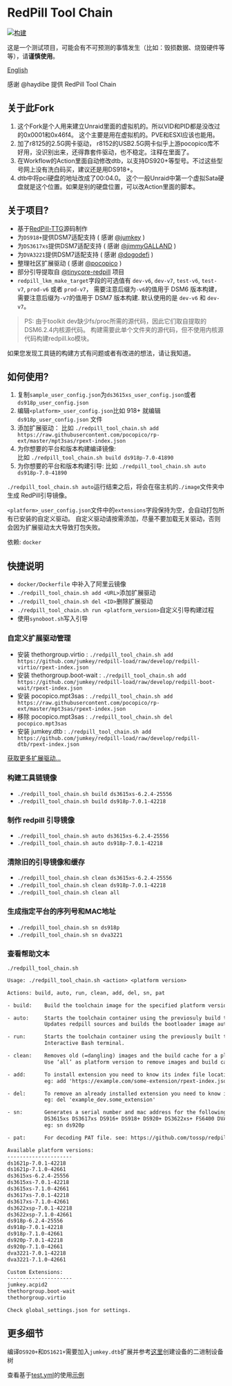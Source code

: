 # RedPill Tool Chain

[![构建](https://github.com/tossp/redpill-tool-chain/actions/workflows/test.yml/badge.svg?branch=master)](https://github.com/tossp/redpill-tool-chain/actions/workflows/test.yml)

这是一个测试项目，可能会有不可预测的事情发生（比如：毁损数据、烧毁硬件等等），请**谨慎使用**。

[English](README_en.md "English")

感谢 @haydibe 提供 RedPill Tool Chain

## 关于此Fork
1. 这个Fork是个人用来建立Unraid里面的虚拟机的。所以VID和PID都是没改过的0x0001和0x46f4。 这个主要是用在虚拟机的。PVE和ESXI应该也能用。
2. 加了r8125的2.5G网卡驱动， r8152的USB2.5G网卡似乎上游pocopico库不好用，没识别出来，还得靠套件驱动，也不稳定。注释在里面了。
3. 在Workflow的Action里面自动修改dtb，以支持DS920+等型号。不过这些型号网上没有洗白码买，建议还是用DS918+。
4. dtb中将pci硬盘的地址改成了00:04.0。 这个一般Unraid中第一个虚拟Sata硬盘就是这个位置。如果是别的硬盘位置，可以改Action里面的脚本。

## 关于项目?

- 基于[RedPill-TTG](https://github.com/RedPill-TTG)源码制作
- 为`DS918+`提供DSM7适配支持 ( 感谢 [@jumkey](https://github.com/jumkey) )
- 为`DS3617xs`提供DSM7适配支持 ( 感谢 [@jimmyGALLAND](https://github.com/jimmyGALLAND) )
- 为`DVA3221`提供DSM7适配支持 ( 感谢 [@dogodefi](https://github.com/dogodefi) )
- 整理社区扩展驱动 ( 感谢 [@pocopico](https://github.com/pocopico) )
- 部分引导提取自 [@tinycore-redpill](https://github.com/pocopico/tinycore-redpill) 项目
- `redpill_lkm_make_target`字段的可选值有 `dev-v6`, `dev-v7`, `test-v6`, `test-v7`, `prod-v6` 或者 `prod-v7`，
  需要注意后缀为`-v6`的值用于 DSM6 版本构建， 需要注意后缀为`-v7`的值用于 DSM7 版本构建. 默认使用的是 `dev-v6` 和 `dev-v7`。

> PS: 由于toolkit dev缺少fs/proc所需的源代码，因此它们取自提取的DSM6.2.4内核源代码。
构建需要此单个文件夹的源代码，但不使用内核源代码构建redpill.ko模块。

如果您发现工具链的构建方式有问题或者有改进的想法，请让我知道。


## 如何使用?

1. 复制`sample_user_config.json`为`ds3615xs_user_config.json`或者`ds918p_user_config.json`
1. 编辑`<platform>_user_config.json`比如 918+ 就编辑 `ds918p_user_config.json` 文件
1. 添加扩展驱动：
   比如 `./redpill_tool_chain.sh add https://raw.githubusercontent.com/pocopico/rp-ext/master/mpt3sas/rpext-index.json`
1. 为你想要的平台和版本构建编译镜像:  
   比如 `./redpill_tool_chain.sh build ds918p-7.0-41890`
1. 为你想要的平台和版本构建引导:
   比如 `./redpill_tool_chain.sh auto ds918p-7.0-41890`

`./redpill_tool_chain.sh auto`运行结束之后，将会在宿主机的`./image`文件夹中生成 RedPill引导镜像。

`<platform>_user_config.json`文件中的`extensions`字段保持为空，会自动打包所有已安装的自定义驱动。
自定义驱动请按需添加，尽量不要加载无关驱动，否则会因为扩展驱动太大导致打包失败。

依赖: `docker`

## 快捷说明

- `docker/Dockerfile` 中补入了阿里云镜像
- `./redpill_tool_chain.sh add <URL>`添加扩展驱动
- `./redpill_tool_chain.sh del <ID>`删除扩展驱动
- `./redpill_tool_chain.sh run <platform_version>`自定义引导构建过程
- 使用`synoboot.sh`写入引导

### 自定义扩展驱动管理

- 安装 thethorgroup.virtio    : `./redpill_tool_chain.sh add https://github.com/jumkey/redpill-load/raw/develop/redpill-virtio/rpext-index.json`
- 安装 thethorgroup.boot-wait : `./redpill_tool_chain.sh add https://github.com/jumkey/redpill-load/raw/develop/redpill-boot-wait/rpext-index.json`
- 安装 pocopico.mpt3sas       : `./redpill_tool_chain.sh add https://raw.githubusercontent.com/pocopico/rp-ext/master/mpt3sas/rpext-index.json`
- 移除 pocopico.mpt3sas       : `./redpill_tool_chain.sh del pocopico.mpt3sas`
- 安装 jumkey.dtb             : `./redpill_tool_chain.sh add https://github.com/jumkey/redpill-load/raw/develop/redpill-dtb/rpext-index.json`

[获取更多扩展驱动...](https://github.com/pocopico/rp-ext)

### 构建工具链镜像

- `./redpill_tool_chain.sh build ds3615xs-6.2.4-25556`
- `./redpill_tool_chain.sh build ds918p-7.0.1-42218`

### 制作 redpill 引导镜像

- `./redpill_tool_chain.sh auto ds3615xs-6.2.4-25556`
- `./redpill_tool_chain.sh auto ds918p-7.0.1-42218`

### 清除旧的引导镜像和缓存

- `./redpill_tool_chain.sh clean ds3615xs-6.2.4-25556`
- `./redpill_tool_chain.sh clean ds918p-7.0.1-42218`
- `./redpill_tool_chain.sh clean all`

### 生成指定平台的序列号和MAC地址

- `./redpill_tool_chain.sh sn ds918p`
- `./redpill_tool_chain.sh sn dva3221`

### 查看帮助文本

`./redpill_tool_chain.sh`

```txt
Usage: ./redpill_tool_chain.sh <action> <platform version>

Actions: build, auto, run, clean, add, del, sn, pat

- build:    Build the toolchain image for the specified platform version.

- auto:     Starts the toolchain container using the previosuly build toolchain image for the specified platform.
            Updates redpill sources and builds the bootloader image automaticaly. Will end the container once done.

- run:      Starts the toolchain container using the previously built toolchain image for the specified platform.
            Interactive Bash terminal.

- clean:    Removes old (=dangling) images and the build cache for a platform version.
            Use ‘all’ as platform version to remove images and build caches for all platform versions.

- add:      To install extension you need to know its index file location and nothing more.
            eg: add 'https://example.com/some-extension/rpext-index.json'

- del:      To remove an already installed extension you need to know its ID.
            eg: del 'example_dev.some_extension'

- sn:       Generates a serial number and mac address for the following platforms
            DS3615xs DS3617xs DS916+ DS918+ DS920+ DS3622xs+ FS6400 DVA3219 DVA3221 DS1621+
            eg: sn ds920p

- pat:      For decoding PAT file. see: https://github.com/tossp/redpill-tool-chain/blob/master/.github/workflows/pat.yml

Available platform versions:
---------------------
ds1621p-7.0.1-42218
ds1621p-7.1.0-42661
ds3615xs-6.2.4-25556
ds3615xs-7.0.1-42218
ds3615xs-7.1.0-42661
ds3617xs-7.0.1-42218
ds3617xs-7.1.0-42661
ds3622xsp-7.0.1-42218
ds3622xsp-7.1.0-42661
ds918p-6.2.4-25556
ds918p-7.0.1-42218
ds918p-7.1.0-42661
ds920p-7.0.1-42218
ds920p-7.1.0-42661
dva3221-7.0.1-42218
dva3221-7.1.0-42661

Custom Extensions:
---------------------
jumkey.acpid2
thethorgroup.boot-wait
thethorgroup.virtio

Check global_settings.json for settings.
```

## 更多细节

编译`DS920+`和`DS1621+`需要加入`jumkey.dtb`扩展并参考[这里](https://github.com/jumkey/redpill-load/blob/develop/redpill-dtb/README.md)创建设备的二进制设备树

查看基于[test.yml](https://github.com/tossp/redpill-tool-chain/blob/master/.github/workflows/test.yml)的使用[示例](https://github.com/tossp/redpill-tool-chain/actions/workflows/test.yml)
